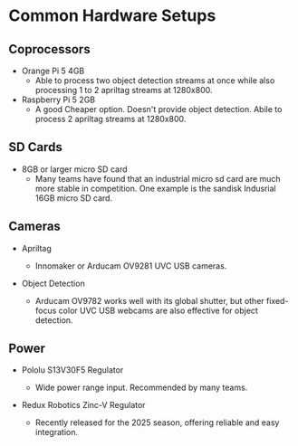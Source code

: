 # Common Hardware Setups

## Coprocessors

- Orange Pi 5 4GB
  - Able to process two object detection streams at once while also processing 1 to 2 apriltag streams at 1280x800.
- Raspberry Pi 5 2GB
  - A good Cheaper option. Doesn't provide object detection. Abile to process 2 apriltag streams at 1280x800.

## SD Cards

- 8GB or larger micro SD card
  - Many teams have found that an industrial micro sd card are much more stable in competition. One example is the sandisk Indusrial 16GB micro SD card.

## Cameras

- Apriltag

  - Innomaker or Arducam OV9281 UVC USB cameras.

- Object Detection
  - Arducam OV9782 works well with its global shutter, but other fixed-focus color UVC USB webcams are also effective for object detection.

## Power

- Pololu S13V30F5 Regulator

  - Wide power range input. Recommended by many teams.

- Redux Robotics Zinc-V Regulator

  - Recently released for the 2025 season, offering reliable and easy integration.

